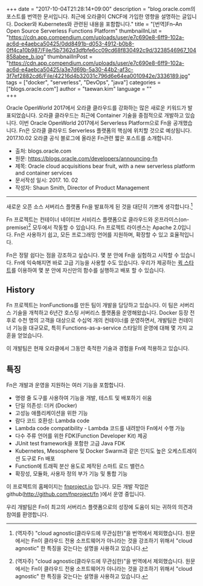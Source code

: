 +++
date = "2017-10-04T21:28:14+09:00"
description = "blog.oracle.com의 포스트를 번역한 문서입니다. 최근에 오라클이 CNCF에 가입한 영향을 설명하는 글입니다.  Docker와 Kubernetes와 관련된 내용을 포함합니다."
title = "[번역]Fn–An Open Source Serverless Functions Platform"
thumbnailInList = "https://cdn.app.compendium.com/uploads/user/e7c690e8-6ff9-102a-ac6d-e4aebca50425/0dd8491b-d053-4912-b0b8-0ff4ca10b987/File/5b7362d3dfbfe6cc09cd68f830492c9d/3238546967_104858abee_b.jpg"
thumbnailInPost = "https://cdn.app.compendium.com/uploads/user/e7c690e8-6ff9-102a-ac6d-e4aebca50425/a3e7d69b-5a30-44b2-af3c-3f7ef2882cd6/File/42216d4b32031c796d6e64ea0010942e/3336189.jpg"
tags = ["docker", "serverless", "DevOps", "java"]
categories = ["blogs.oracle.com"]
author = "taewan.kim"
language = ""  
+++

Oracle OpenWorld 2017에서 오라클 클라우드를 강화하는 많은 새로운 키워드가 발표되었습니다. 오라클 클라우드는 최근에 Container 기술을 중점적으로 개발하고 있습니다. 이번 Oracle OpenWorld 2017에서 Serverless Platform으로 Fn을 공개했습니다. Fn은 오라클 클라우드 Serverless 플랫폼의 핵심에 위치할 것으로 예상됩니다. 2017.10.02 오라클 공식 블로그에 올라온 Fn관련 짧은 포스트를 소개합니다.

- 출처: blogs.oracle.com
- 원문: https://blogs.oracle.com/developers/announcing-fn
- 제목: Oracle cloud acquisitions bear fruit, with a new serverless platform and container services
- 문서작성 일시: 2017. 10. 02
- 작성자: Shaun Smith, Director of Product Management

----

새로운 오픈 소스 서버리스 플랫폼 Fn을 발표하게 된 것을 대단히 기쁘게 생각합니다.[^1]

[^1]: (역자주) "cloud agnostic(클라우드에 무관심한)"을 번역에서 제외했습니다. 원문에서는 Fn이 클라우드 전용 소프트웨어가 아니라는 것을 강조하기 위해서 "cloud agnostic" 한 특징을 갖는다는 설명을 사용하고 있습니다.

Fn 프로젝트는 컨테이너 네이티브 서비리스 플랫폼으로 클라우드와 온프라미스(on-premise)[^1] 모두에서 작동할 수 있습니다. Fn 프로젝트 라이센스는 Apache 2.0입니다. Fn은 사용하기 쉽고, 모든 프로그래밍 언어를 지원하며, 확장할 수 있고 효율적입니다.

[^2]: (역자주)온프레미스는 인터넷 네트워크에 연결된 서버팜이나 클라우드 등의 원격 환경에서 사용하는 것이 아니라 건물에서 일하는 직원 또는 단체에서 설치, 실행되는 방식을 의미합니다.

Fn은 정말 쉽다는 점을 강조하고 싶습니다. 몇 분 안에 Fn을 실험하고 시작할 수 있습니다. Fn에 익숙해지면 바로 고급 기능을 사용할 수도 있습니다. 우리가 제공하는 [퀵 스타트](https://github.com/fnproject/fn#quickstart)를 이용하여 몇 분 안에 자신만의 함수를 실행하고 배포 할 수 있습니다.

## History

Fn 프로젝트는 IronFunctions를 만든 팀이 개발을 담당하고 있습니다. 이 팀은 서버리스 기술을 개척하고 6년간 호스팅 서버리스 플랫폼을 운영해왔습니다. Docker 등장 전후로 수천 명의 고객을 대상으로 수십억 개의 컨테이너를 운영하면서, 개발팀은 컨테이너 기능을 대규모로, 특히 Functions-as-a-service 스타일의 운영에 대해 몇 가지 교훈을 얻었습니다.

이 개발팀은 현재 오라클에서 그동안 축적한 기술과 경험을 Fn에 적용하고 있습니다.

## 특징

Fn은 개발과 운영을 지원하는 여러 기능을 포함합니다.

- 명령 줄 도구를 사용하여 기능을 개발, 테스트 및 배포하기 쉬움
- 단일 의존성: 더커 (Docker)
- 고성능 애플리케이션을 위한 기능
- 람다 코드 호환성: Lambda code
- Lambda code compatibility - Lambda 코드를 내려받아 Fn에서 수행 가능
- 다수 주류 언어를 위한 FDK(Function Developer Kit) 제공
- JUnit test framework을 포함한 고급 Java FDK
- Kubernetes, Mesosphere 및 Docker Swarm과 같은 인지도 높은 오케스트레이션 도구로 Fn 배포
- Function에 트래픽 분산 용도로 제작된 스마트 로드 밸런스
- 확장성, 모듈화, 사용자 정의 부가 기능 및 통합 기능

이 프로젝트의 홈페이지는 [fnproject.io](http://fnproject.io/) 입니다. 모든 개발 작업은 github(http://github.com/fnproject/fn )에서 운영 중입니다.

우리 개발팀은 Fn이 최고의 서버리스 플랫폼으로의 성장에 도움이 되는 귀하의 의견과 참여를 환영합니다.
